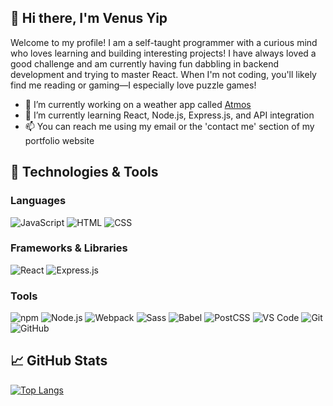 ## 👋 Hi there, I'm Venus Yip

Welcome to my profile! I am a self-taught programmer with a curious mind who loves learning and building interesting projects! I have always loved a good challenge and am currently having fun dabbling in backend development and trying to master React. When I'm not coding, you'll likely find me reading or gaming&mdash;I especially love puzzle games!

- 🔭 I’m currently working on a weather app called [Atmos](https://github.com/VenusY/atmos-weather-app)
- 🌱 I’m currently learning React, Node.js, Express.js, and API integration
- 📫 You can reach me using my email or the 'contact me' section of my portfolio website

## 🔧 Technologies & Tools
### Languages
![JavaScript](https://img.shields.io/badge/-JavaScript-F7DF1E?style=for-the-badge&logo=javascript&logoColor=black)
![HTML](https://img.shields.io/badge/-HTML-E34F26?style=for-the-badge&logo=html5&logoColor=white)
![CSS](https://img.shields.io/badge/-CSS-1572B6?style=for-the-badge&logo=css3&logoColor=white)

### Frameworks & Libraries
![React](https://img.shields.io/badge/-React-61DAFB?style=for-the-badge&logo=react&logoColor=black)
![Express.js](https://img.shields.io/badge/-Express.js-000000?style=for-the-badge&logo=express&logoColor=white)


### Tools
![npm](https://img.shields.io/badge/-npm-CB3837?style=for-the-badge&logo=npm&logoColor=white)
![Node.js](https://img.shields.io/badge/-Node.js-339933?style=for-the-badge&logo=node.js&logoColor=white)
![Webpack](https://img.shields.io/badge/-Webpack-8DD6F9?style=for-the-badge&logo=webpack&logoColor=black)
![Sass](https://img.shields.io/badge/-Sass-CC6699?style=for-the-badge&logo=sass&logoColor=white)
![Babel](https://img.shields.io/badge/-Babel-F9DC3E?style=for-the-badge&logo=babel&logoColor=black)
![PostCSS](https://img.shields.io/badge/-PostCSS-DD3A0A?style=for-the-badge&logo=postcss&logoColor=white)
![VS Code](https://img.shields.io/badge/-VS%20Code-007ACC?style=for-the-badge&logo=visual-studio-code&logoColor=white)
![Git](https://img.shields.io/badge/-Git-F05032?style=for-the-badge&logo=git&logoColor=white)
![GitHub](https://img.shields.io/badge/-GitHub-181717?style=for-the-badge&logo=github&logoColor=white)

## 📈 GitHub Stats
[![Top Langs](https://github-readme-stats.vercel.app/api/top-langs/?username=VenusY&layout=compact&theme=radical)](https://github.com/anuraghazra/github-readme-stats)

<!--
**VenusY/VenusY** is a ✨ _special_ ✨ repository because its `README.md` (this file) appears on your GitHub profile.

Here are some ideas to get you started:

- 🔭 I’m currently working on ...
- 🌱 I’m currently learning ...
- 👯 I’m looking to collaborate on ...
- 🤔 I’m looking for help with ...
- 💬 Ask me about ...
- 📫 How to reach me: ...
- 😄 Pronouns: ...
- ⚡ Fun fact: ...
-->
